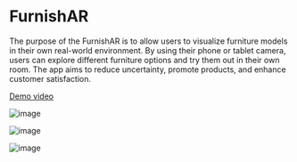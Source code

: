 # FurnishAR # 

The purpose of the FurnishAR is to allow users to visualize furniture models in their own real-world environment. By using their phone or tablet camera, users can explore different furniture options and try them out in their own room. The app aims to reduce uncertainty, promote products, and enhance customer satisfaction.

[Demo video](https://www.youtube.com/watch?v=PhswpId1HeI)

![image](https://github.com/AndiMititelu/FurnishAR-IMR-2023/assets/41987168/e6a41848-c29a-4235-8a52-072a378fb38a)

![image](https://github.com/AndiMititelu/FurnishAR-IMR-2023/assets/41987168/18057130-67bf-476f-a636-4abbe11c06d5)

![image](https://github.com/AndiMititelu/FurnishAR-IMR-2023/assets/41987168/bf360c5b-a85b-4b63-a3f5-efc5f8a81e99)


